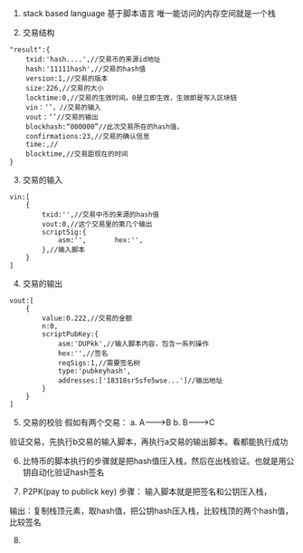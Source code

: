 1. stack based language
基于脚本语言
唯一能访问的内存空间就是一个栈

2. 交易结构
```
"result":{
    txid:'hash....',//交易币的来源id地址
    hash:'11111hash',//交易的hash值
    version:1,//交易的版本
    size:226,//交易的大小
    locktime:0,//交易的生效时间。0是立即生效，生效即是写入区块链
    vin：‘’，//交易的输入
    vout：‘’//交易的输出
    blockhash:“000000”//此次交易所在的hash值，
    confirmations:23,//交易的确认信息
    time:,//
    blocktime,//交易距现在的时间
}
```

3. 交易的输入
```
vin:[
    {
        txid:'',//交易中币的来源的hash值
        vout:0,//这个交易里的第几个输出
        scriptSig:{
            asm:'',       hex:'',
        },//输入脚本
    }
]
```

4. 交易的输出
```
vout:[
    {
        value:0.222,//交易的金额
        n:0,
        scriptPubKey:{
            asm:'DUPkk',//输入脚本内容，包含一系列操作
            hex:'',//签名
            reqSigs:1,//需要签名树
            type:'pubkeyhash',
            addresses:['18318sr5sfe5wse...']//输出地址
        }
    }
]
```

5. 交易的校验
假如有两个交易：
a.  A--->B
b.  B--->C

验证交易，先执行b交易的输入脚本，再执行a交易的输出脚本。看都能执行成功

6. 比特币的脚本执行的步骤就是把hash值压入栈，然后在出栈验证。也就是用公钥自动化验证hash签名

7. P2PK(pay to publick key) 
步骤：
输入脚本就是把签名和公钥压入栈，

输出：复制栈顶元素，取hash值，把公钥hash压入栈，比较栈顶的两个hash值，比较签名

8. 
